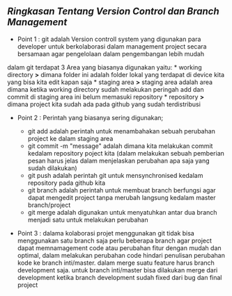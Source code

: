 ***Ringkasan Tentang Version Control dan Branch Management***
-----------------------------------------------------------
* Point 1 : git adalah Version controll system yang digunakan para developer untuk berkolaborasi dalam management project secara bersamaan agar pengelolaan dalam pengembangan lebih mudah

dalam git terdapat 3 Area yang biasanya digunakan yaitu: 
    * working directory **>** dimana folder ini adalah folder lokal yang terdapat di device kita yang bisa kita edit kapan saja
    * staging area **>** staging area adalah area dimana ketika working directory sudah melakukan peringah add dan commit di staging area ini belum memasuki repository
    * repository **>** dimana project kita sudah ada pada github yang sudah terdistribusi

* Point 2 : Perintah yang biasanya sering digunakan; 
    * git add adalah perintah untuk menambahakan sebuah perubahan project ke dalam staging area 
    * git commit -m "message" adalah dimana kita melakukan commit  kedalam repository poject kita (dalam melakukan sebuah pemberian pesan harus jelas dalam menjelaskan perubahan apa saja yang sudah dilakukan)
    * git push adalah perintah git untuk mensynchronised kedalam repository pada github kita 
    * git branch adalah perintah untuk membuat branch berfungsi agar dapat mengedit project tanpa merubah langsung kedalam master branch/project
    * git merge adalah digunakan untuk menyatuhkan antar dua branch menjadi satu untuk melakukan perubahan 

* Point 3 : dalama kolaborasi projet menggunakan git tidak bisa menggunakan satu branch saja perlu beberapa branch agar project dapat memnamagement code atau perubahan fitur dengan mudah dan optimal, dalam melakukan perubahan code hindari penulisan perubahan kode ke branch inti/master. dalam merge suatu feature harus branch development saja. untuk branch inti/master bisa dilakukan merge dari development ketika branch development sudah fixed dari bug dan final project

